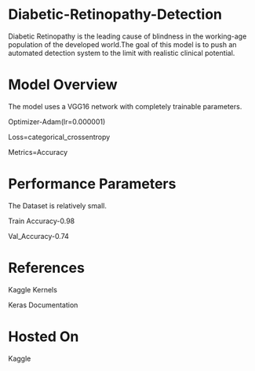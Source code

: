 # Diabetic-Retinopathy-Detection
Diabetic Retinopathy is the leading cause of blindness in the working-age population of the developed world.The goal of this model  is to push an automated detection system to the limit with realistic clinical potential.

# Model Overview
The model uses a VGG16 network with completely trainable parameters.

Optimizer-Adam(lr=0.000001)

Loss=categorical_crossentropy

Metrics=Accuracy

# Performance Parameters
The Dataset is relatively small.

Train Accuracy-0.98

Val_Accuracy-0.74

# References
Kaggle Kernels

Keras Documentation

# Hosted On
Kaggle
